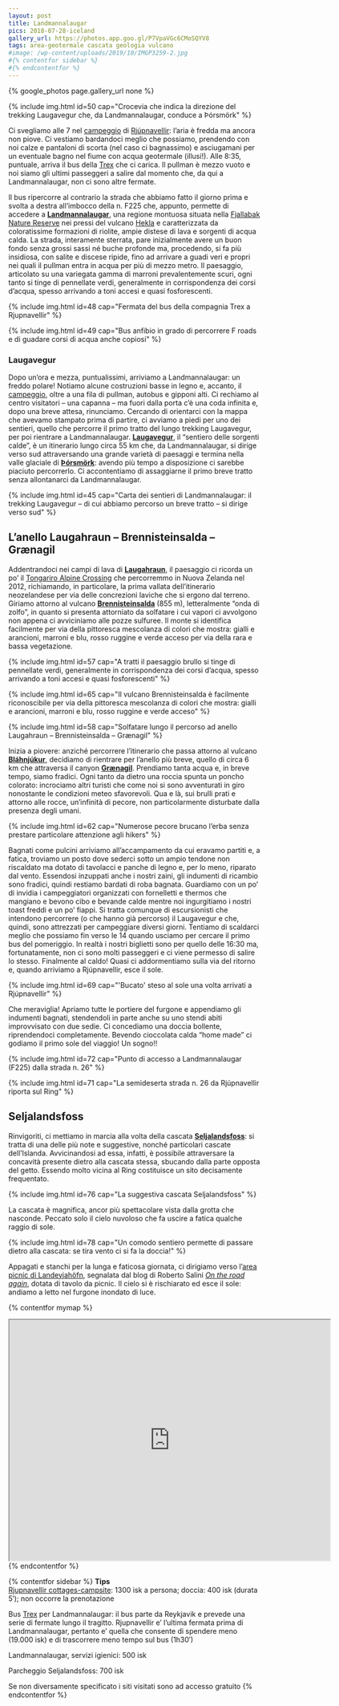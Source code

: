 ```yaml
---
layout: post
title: Landmannalaugar
pics: 2018-07-28-iceland
gallery_url: https://photos.app.goo.gl/P7VpaVGc6CMoSQYV8
tags: area-geotermale cascata geologia vulcano
#image: /wp-content/uploads/2019/10/IMGP3259-2.jpg
#{% contentfor sidebar %}
#{% endcontentfor %}
---
```


{% google_photos page.gallery_url none %}

{% include img.html id=50 cap="Crocevia che indica la direzione del trekking Laugavegur che, da Landmannalaugar, conduce a Þórsmörk" %}

Ci svegliamo alle 7 nel [campeggio](https://park4night.com/lieu/109496/camping/rj%C3%BApnavellir-landvegur/iceland/hella#.XCckwFySPic) di [Rjúpnavellir](https://www.south.is/en/services/rjupnavellir): l’aria è fredda ma ancora non piove. Ci vestiamo bardandoci meglio che possiamo, prendendo con noi calze e pantaloni di scorta (nel caso ci bagnassimo) e asciugamani per un eventuale bagno nel fiume con acqua geotermale (illusi!). Alle 8:35, puntuale, arriva il bus della [Trex](https://trex.is/tour/landmannalaugar/) che ci carica. Il pullman è mezzo vuoto e noi siamo gli ultimi passeggeri a salire dal momento che, da qui a Landmannalaugar, non ci sono altre fermate.

Il bus ripercorre al contrario la strada che abbiamo fatto il giorno prima e svolta a destra all’imbocco della n. F225 che, appunto, permette di accedere a [**Landmannalaugar**](https://guidetoiceland.is/travel-iceland/drive/landmannalaugar), una regione montuosa situata nella [Fjallabak Nature Reserve](https://www.extremeiceland.is/en/attractions/fjallabak-nature-reserve) nei pressi del vulcano [Hekla](https://guidetoiceland.is/travel-iceland/drive/hekla) e caratterizzata da coloratissime formazioni di riolite, ampie distese di lava e sorgenti di acqua calda. La strada, interamente sterrata, pare inizialmente avere un buon fondo senza grossi sassi né buche profonde ma, procedendo, si fa più insidiosa, con salite e discese ripide, fino ad arrivare a guadi veri e propri nei quali il pullman entra in acqua per più di mezzo metro. Il paesaggio, articolato su una variegata gamma di marroni prevalentemente scuri, ogni tanto si tinge di pennellate verdi, generalmente in corrispondenza dei corsi d’acqua, spesso arrivando a toni accesi e quasi fosforescenti.

{% include img.html id=48 cap="Fermata del bus della compagnia Trex a Rjupnavellir" %}

{% include img.html id=49 cap="Bus anfibio in grado di percorrere F roads e di guadare corsi di acqua anche copiosi" %}

### Laugavegur

Dopo un’ora e mezza, puntualissimi, arriviamo a Landmannalaugar: un freddo polare! Notiamo alcune costruzioni basse in legno e, accanto, il [campeggio](http://www.landmannalaugar.info/), oltre a una fila di pullman, autobus e gipponi alti. Ci rechiamo al centro visitatori – una capanna – ma fuori dalla porta c’è una coda infinita e, dopo una breve attesa, rinunciamo. Cercando di orientarci con la mappa che avevamo stampato prima di partire, ci avviamo a piedi per uno dei sentieri, quello che percorre il primo tratto del lungo trekking Laugavegur, per poi rientrare a Landmannalaugar.
**[Laugavegur](https://www.trek.is/en/our-tours/laugavegur-trek/laugavegur-trekking)**, il “sentiero delle sorgenti calde”, è un itinerario lungo circa 55 km che, da Landmannalaugar, si dirige verso sud attraversando una grande varietà di paesaggi e termina nella valle glaciale di [**Þórsmörk**](https://guidetoiceland.is/travel-iceland/drive/thorsmork): avendo più tempo a disposizione ci sarebbe piaciuto percorrerlo. Ci accontentiamo di assaggiarne il primo breve tratto senza allontanarci da Landmannalaugar.

{% include img.html id=45 cap="Carta dei sentieri di Landmannalaugar: il trekking Laugavegur – di cui abbiamo percorso un breve tratto – si dirige verso sud" %}

## L’anello Laugahraun – Brennisteinsalda – Grænagil

Addentrandoci nei campi di lava di [**Laugahraun**](https://icelandictimes.com/laugahraun/), il paesaggio ci ricorda un po’ il [Tongariro Alpine Crossing](http://www.van42.org/2012/12/29/tongariro-alpine-crossing/) che percorremmo in Nuova Zelanda nel 2012, richiamando, in particolare, la prima vallata dell’itinerario neozelandese per via delle concrezioni laviche che si ergono dal terreno. Giriamo attorno al vulcano [**Brennisteinsalda**](https://guidetoiceland.is/travel-iceland/drive/brennisteinsalda) (855 m), letteralmente “onda di zolfo”, in quanto si presenta attorniato da solfatare i cui vapori ci avvolgono non appena ci avviciniamo alle pozze sulfuree. Il monte si identifica facilmente per via della pittoresca mescolanza di colori che mostra: gialli e arancioni, marroni e blu, rosso ruggine e verde acceso per via della rara e bassa vegetazione.

{% include img.html id=57 cap="A tratti il paesaggio brullo si tinge di pennellate verdi, generalmente in corrispondenza dei corsi d’acqua, spesso arrivando a toni accesi e quasi fosforescenti" %}

{% include img.html id=65 cap="Il vulcano Brennisteinsalda è facilmente riconoscibile per via della pittoresca mescolanza di colori che mostra: gialli e arancioni, marroni e blu, rosso ruggine e verde acceso" %}

{% include img.html id=58 cap="Solfatare lungo il percorso ad anello Laugahraun – Brennisteinsalda – Grænagil" %}

Inizia a piovere: anziché percorrere l’itinerario che passa attorno al vulcano [**Bláhnjúkur**](https://guidetoiceland.is/travel-iceland/drive/blahnjukur), decidiamo di rientrare per l’anello più breve, quello di circa 6 km che attraversa il canyon [**Grænagil**](https://www.facebook.com/visitsouthiceland/posts/gr%C3%A6nagil-translates-as-green-canyon-in-landmannalaugar-a-very-describing-name-is/886516124722553/). Prendiamo tanta acqua e, in breve tempo, siamo fradici. Ogni tanto da dietro una roccia spunta un poncho colorato: incrociamo altri turisti che come noi si sono avventurati in giro nonostante le condizioni meteo sfavorevoli. Qua e là, sui brulli prati e attorno alle rocce, un’infinità di pecore, non particolarmente disturbate dalla presenza degli umani.

{% include img.html id=62 cap="Numerose pecore brucano l’erba senza prestare particolare attenzione agli hikers" %}

Bagnati come pulcini arriviamo all’accampamento da cui eravamo partiti e, a fatica, troviamo un posto dove sederci sotto un ampio tendone non riscaldato ma dotato di tavolacci e panche di legno e, per lo meno, riparato dal vento. Essendosi inzuppati anche i nostri zaini, gli indumenti di ricambio sono fradici, quindi restiamo bardati di roba bagnata. Guardiamo con un po’ di invidia i campeggiatori organizzati con fornelletti e thermos che mangiano e bevono cibo e bevande calde mentre noi ingurgitiamo i nostri toast freddi e un po’ fiappi. Si tratta comunque di escursionisti che intendono percorrere (o che hanno già percorso) il Laugavegur e che, quindi, sono attrezzati per campeggiare diversi giorni. Tentiamo di scaldarci meglio che possiamo fin verso le 14 quando usciamo per cercare il primo bus del pomeriggio. In realtà i nostri biglietti sono per quello delle 16:30 ma, fortunatamente, non ci sono molti passeggeri e ci viene permesso di salire lo stesso. Finalmente al caldo! Quasi ci addormentiamo sulla via del ritorno e, quando arriviamo a Rjúpnavellir, esce il sole.

{% include img.html id=69 cap="'Bucato' steso al sole una volta arrivati a Rjúpnavellir" %}

Che meraviglia! Apriamo tutte le portiere del furgone e appendiamo gli indumenti bagnati, stendendoli in parte anche su uno stendi abiti improvvisato con due sedie. Ci concediamo una doccia bollente, riprendendoci completamente. Bevendo cioccolata calda “home made” ci godiamo il primo sole del viaggio! Un sogno!!

{% include img.html id=72 cap="Punto di accesso a Landmannalaugar (F225) dalla strada n. 26" %}

{% include img.html id=71 cap="La semideserta strada n. 26 da Rjúpnavellir riporta sul Ring" %}

## Seljalandsfoss

Rinvigoriti, ci mettiamo in marcia alla volta della cascata [**Seljalandsfoss**](https://guidetoiceland.is/travel-iceland/drive/seljalandsfoss): si tratta di una delle più note e suggestive, nonché particolari cascate dell’Islanda. Avvicinandosi ad essa, infatti, è possibile attraversare la concavità presente dietro alla cascata stessa, sbucando dalla parte opposta del getto. Essendo molto vicina al Ring costituisce un sito decisamente frequentato.

{% include img.html id=76 cap="La suggestiva cascata Seljalandsfoss" %}

La cascata è magnifica, ancor più spettacolare vista dalla grotta che nasconde. Peccato solo il cielo nuvoloso che fa uscire a fatica qualche raggio di sole.

{% include img.html id=78 cap="Un comodo sentiero permette di passare dietro alla cascata: se tira vento ci si fa la doccia!" %}

Appagati e stanchi per la lunga e faticosa giornata, ci dirigiamo verso l’[area picnic di Landeyjahöfn](https://park4night.com/lieu/109371/#.XA7hdnSSPic), segnalata dal blog di Roberto Salini [*On the road again*](http://www.ontheroadagain.blog/2018/07/12/heimaey/), dotata di tavolo da picnic. Il cielo si è rischiarato ed esce il sole: andiamo a letto nel furgone inondato di luce.

{% contentfor mymap %}
<iframe src="https://www.google.com/maps/d/embed?mid=1LMsjkS1yrNr6UioXWaL2P-5Muxc7w8m5&ehbc=2E312F" width="640" height="480"></iframe>
{% endcontentfor %}

{% contentfor sidebar %}
**Tips**  
[Rjupnavellir cottages-campsite](https://rjupnavellir-camping-cottages.business.site/): 1300 isk a persona; doccia: 400 isk (durata 5′); non occorre la prenotazione

Bus [Trex](https://trex.is/tour/landmannalaugar/) per Landmannalaugar: il bus parte da Reykjavik e prevede una serie di fermate lungo il tragitto. Rjupnavellir e’ l’ultima fermata prima di Landmannalaugar, pertanto e’ quella che consente di spendere meno (19.000 isk) e di trascorrere meno tempo sul bus (1h30′)

Landmannalaugar, servizi igienici: 500 isk

Parcheggio Seljalandsfoss: 700 isk

Se non diversamente specificato i siti visitati sono ad accesso gratuito
{% endcontentfor %}